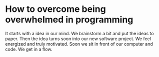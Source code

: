 # How to overcome being overwhelmed in programming

It starts with a idea in our mind. We brainstorm a bit and put the ideas to paper. Then the idea turns soon into our new software project. We feel energized and truly motivated. Soon we sit in front of our computer and code. We get in a flow. 